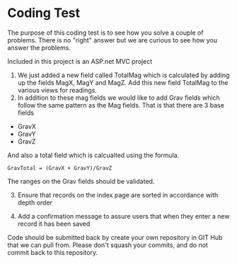 # Coding Test

The purpose of this coding test is to see how you solve a couple of problems. There is no "right" answer but we are curious to see how you answer the problems.

Included in this project is an ASP.net MVC project 

1. We just added a new field called TotalMag which is calculated by adding up the fields MagX, MagY and MagZ. Add this new field TotalMag to the various views for readings.
2. In addition to these mag fields we would like to add Grav fields which follow the same pattern as the Mag fields. That is that there are 3 base fields
 - GravX
 - GravY
 - GravZ
 
And also a total field which is calcualted using the formula. 

 ```GravTotal = (GravX + GravY)/GravZ```

 The ranges on the Grav fields should be validated. 


3. Ensure that records on the index page are sorted in accordance with depth order

4. Add a confirmation message to assure users that when they enter a new record it has been saved

Code should be submitted back by create your own repository in GIT Hub that we can pull from. Please don't squash your commits, and do not commit back to this repository. 
